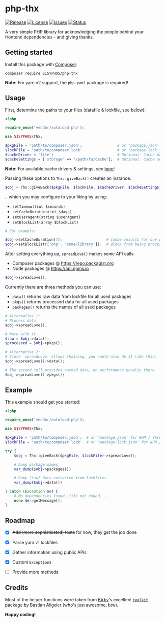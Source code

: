 # php-thx
[![Release](https://img.shields.io/github/release/S1SYPHOS/php-thx.svg)](https://github.com/S1SYPHOS/php-thx/releases) [![License](https://img.shields.io/github/license/S1SYPHOS/php-thx.svg)](https://github.com/S1SYPHOS/php-thx/blob/main/LICENSE) [![Issues](https://img.shields.io/github/issues/S1SYPHOS/php-thx.svg)](https://github.com/S1SYPHOS/php-thx/issues) [![Status](https://travis-ci.org/S1SYPHOS/php-thx.svg?branch=main)](https://travis-ci.org/S1SYPHOS/php-thx)

A very simple PHP library for acknowledging the people behind your frontend dependencies - and giving thanks.


## Getting started

Install this package with [Composer](https://getcomposer.org):

```text
composer require S1SYPHOS/php-thx
```

**Note:**
For yarn v2 support, the `php-yaml` package is required!


## Usage

First, determine the paths to your files (datafile & lockfile, see below):

```php
<?php

require_once('vendor/autoload.php');

use S1SYPHOS\Thx;

$pkgFile = 'path/to/composer.json';                # or 'package.json' for NPM / Yarn
$lockFile = 'path/to/composer.lock'                # or 'package-lock.json' for NPM / 'yarn.lock' for Yarn
$cacheDriver = 'file';                             # Optional: Cache driver, see below
$cacheSettings = ['storage' => '/path/to/cache'];  # Optional: Cache settings, see below
```

**Note:**
For available cache drivers & settings, see [here](https://github.com/terrylinooo/simple-cache)!

Passing these options to `Thx::giveBack()` creates an instance:

```php
$obj = Thx::giveBack($pkgFile, $lockFile, $cacheDriver, $cacheSettings);
```

.. which you may configure to your liking by using:

- `setTimeout(int $seconds)`
- `setCacheDuration(int $days)`
- `setUserAgent(string $userAgent)`
- `setBlockList(array $blockList)`

```php
# For example:

$obj->setCacheDuration(7);                    # Cache results for one week
$obj->setBlockList(['php', 'some/library']);  # Block from being processed
```

After setting everything up, `spreadLove()` makes some API calls:

- Composer packages @ https://repo.packagist.org
- Node packages @ https://api.npms.io

```php
$obj->spreadLove();
```

Currently there are three methods you can use:

- `data()` returns raw data from lockfile for all used packages
- `pkgs()` returns processed data for all used packages
- `packages()` returns the names of all used packages

```php
# Alternative 1:
# Process data
$obj->spreadLove();

# Work with it
$raw = $obj->data();
$processed = $obj->pkgs();

# Alternative 2:
# Since `spreadLove` allows chaining, you could also do it like this:
$obj->spreadLove()->data();

# The second call provides cached data, no performance penalty there
$obj->spreadLove()->pkgs();
```


## Example

This example should get you started:

```php
<?php

require_once('vendor/autoload.php');

use S1SYPHOS\Thx;

$pkgFile = 'path/to/composer.json';  # or 'package.json' for NPM / Yarn
$lockFile = 'path/to/composer.lock'  # or 'package-lock.json' for NPM / 'yarn.lock' for Yarn

try {
    $obj = Thx::giveBack($pkgFile, $lockFile)->spreadLove();

    # Dump package names
    var_dump($obj->packages())

    # Dump (raw) data extracted from lockfiles
    var_dump($obj->data())

} catch (Exception $e) {
    # No dependencies found, file not found, ..
    echo $e->getMessage();
}
```


## Roadmap

- [x] ~~Add (more sophisticated) tests~~ for now, they get the job done
- [x] Parse yarn v1 lockfiles
- [x] Gather information using public APIs
- [x] Custom `Exception`s
- [ ] Provide more methods


## Credits

Most of the helper functions were taken from [Kirby](https://getkirby.com)'s excellent [`toolkit`](https://github.com/getkirby-v2/toolkit) package by [Bastian Allgeier](https://github.com/bastianallgeier) (who's just awesome, btw).


**Happy coding!**
